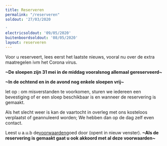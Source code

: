 ```yaml
---
title: Reserveren
permalink: "/reserveren"
soldout: '27/03/2020

'
electricsoldout: '09/05/2020'
buitenboordsoldout: '08/05/2020'
layout: reserveren
---
```


Voor u reserveert, lees eerst het laatste nieuws, vooral nu over de extra maatregelen ivm het Corona virus. 

**\~De sloepen zijn 31 mei in de middag vooralsnog allemaal gereserveerd\~**

**\~In de ochtend en in de avond nog enkele sloepen vrij\~**

let op : om misverstanden te voorkomen, sturen we iedereen een bevestiging of er een sloep beschikbaar is en wanneer de reservering is gemaakt.

Als het slecht weer is kan de vaartocht in overleg met ons kosteloos verplaatst of geannuleerd worden; We hebben dan op de dag zelf even contact. 


Leest u a.u.b de[voorwaarden](http://descheepsjongens.nl/voorwaarden)goed door (opent in nieuw venster).
**~Als de reservering is gemaakt gaat u ook akkoord met al deze voorwaarden~**